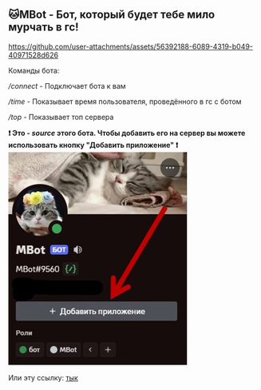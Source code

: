 ## 🐱MBot - Бот, который будет тебе мило мурчать в гс!

https://github.com/user-attachments/assets/56392188-6089-4319-b049-40971528d626



Команды бота:

_/connect_ - Подключает бота к вам

_/time_ - Показывает время пользователя, проведённого в гс с ботом

_/top_ - Показывает топ сервера

**❗ Это - _source_ этого бота. Чтобы добавить его на сервер вы можете использовать кнопку "Добавить приложение" ❗**
![Фото для добавления бота](https://raw.githubusercontent.com/Blaing7542/Blaing7542/refs/heads/main/photo.jpg)

Или эту ссылку: <a href="https://discord.com/oauth2/authorize?client_id=1282246480593289246&permissions=8&integration_type=0&scope=bot+applications.commands" target="_blank">тык</a>
